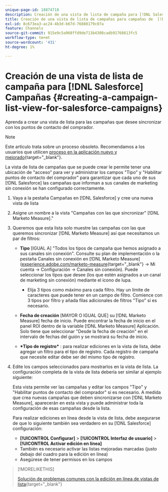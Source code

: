 ```yaml
---
unique-page-id: 18874718
description: Creación de una vista de lista de campaña para [!DNL Salesforce Campaigns] - [!DNL Marketo Measure]
title: Creación de una vista de lista de campañas para campañas de  [!DNL Salesforce]
exl-id: 8c673ea3-ac24-4b3d-b67d-76888179c07a
feature: Channels
source-git-commit: 915e9c5a968ffd9de713b4308cadb91768613fc5
workflow-type: tm+mt
source-wordcount: '431'
ht-degree: 1%

---
```


# Creación de una vista de lista de campaña para [!DNL Salesforce] Campañas {#creating-a-campaign-list-view-for-salesforce-campaigns}

Aprenda a crear una vista de lista para las campañas que desee sincronizar con los puntos de contacto del comprador.

>[!NOTE]
>
>Este artículo trata sobre un proceso obsoleto. Recomendamos a los usuarios que utilicen [proceso en la aplicación nuevo y mejorado](/help/channel-tracking-and-setup/offline-channels/custom-campaign-sync.md){target="_blank"}.

La vista de lista de campañas que se puede crear le permite tener una ubicación de &quot;acceso&quot; para ver y administrar los campos &quot;Tipo&quot; y &quot;Habilitar puntos de contacto del comprador&quot; para garantizar que cada uno de sus [!DNL Salesforce] las campañas que informan a sus canales de marketing sin conexión se han configurado correctamente.

1. Vaya a la pestaña Campañas en [!DNL Salesforce] y cree una nueva vista de lista
1. Asigne un nombre a la vista &quot;Campañas con las que sincronizar&quot; [!DNL Marketo Measure].&quot;
1. Queremos que esta lista solo muestre las campañas con las que queremos sincronizar [!DNL Marketo Measure] así que necesitamos un par de filtros:

   * **Tipo** [IGUAL A] &quot;Todos los tipos de campaña que hemos asignado a sus canales sin conexión&quot;. Consulte su plan de implementación o la pestaña Canales sin conexión en [!DNL Marketo Measure] ([experience.adobe.com/marketo-measure](https://experience.adobe.com/marketo-measure){target="_blank"} -> Mi cuenta -> Configuración -> Canales sin conexión). Puede seleccionar los tipos que desee (los que estén asignados a un canal de marketing sin conexión) mediante el icono de lupa.

      * Elija 3 tipos como máximo para cada filtro. Hay un límite de caracteres que puede tener en un campo de filtro. Comience con 3 tipos por filtro y añada filas adicionales de filtros &quot;Tipo&quot; si es necesario.

   * **Fecha de creación** [MAYOR O IGUAL QUE] su [!DNL Marketo Measure] fecha de inicio. Puede encontrar la fecha de inicio en el panel ROI dentro de la variable [!DNL Marketo Measure] Aplicación. Solo tiene que seleccionar &quot;Desde la fecha de creación&quot; en el intervalo de fechas del guión y se mostrará su fecha de inicio.
   * **&#42;Tipo de registro&#42;** : para realizar ediciones en la vista de lista, debe agregar un filtro para el tipo de registro. Cada registro de campaña que necesite editar debe ser del mismo tipo de registro.

1. Edite los campos seleccionados para mostrarlos en la vista de lista. La configuración completa de la vista de lista debería ser similar al ejemplo siguiente:

   Esta vista permite ver las campañas y editar los campos &quot;Tipo&quot; y &quot;Habilitar puntos de contacto del comprador&quot; si es necesario. A medida que crea nuevas campañas que deben sincronizarse con [!DNL Marketo Measure], aparecerán en esta vista y puede administrar toda la configuración de esas campañas desde la lista.

   Para realizar ediciones en línea desde la vista de lista, debe asegurarse de que lo siguiente también sea verdadero en su [!DNL Salesforce] configuración:

   * **[!UICONTROL Configurar]** > **[!UICONTROL Interfaz de usuario]** > **[!UICONTROL Activar edición en línea]**
   * También es necesario activar las listas mejoradas marcadas (justo debajo del cuadro para la edición en línea)
   * Asegúrese de tener permisos en los campos

>[!MORELIKETHIS]
>
>[Solución de problemas comunes con la edición en línea de vistas de lista](http://help.salesforce.com/articleView?id=000003911&amp;language=en_US&amp;type=1){target="_blank"}
